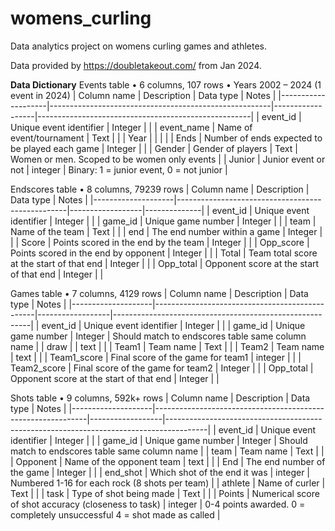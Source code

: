 # womens_curling
Data analytics project on womens curling games and athletes.

Data provided by https://doubletakeout.com/ from Jan 2024.

**Data Dictionary**
Events table
•	6 columns, 107 rows
•	Years 2002 – 2024 (1 event in 2024)
|     Column name    |     Description                                       |     Data type    |     Notes                                           |
|--------------------|-------------------------------------------------------|------------------|-----------------------------------------------------|
|     event_id       |     Unique event identifier                           |     Integer      |                                                     |
|     event_name     |     Name of event/tournament                          |     Text         |                                                     |
|     Year           |                                                       |                  |                                                     |
|     Ends           |     Number of ends expected to be played each game    |     Integer      |                                                     |
|     Gender         |     Gender of players                                 |     Text         |     Women or men. Scoped to be women only events    |
|     Junior         |     Junior event or not                               |     integer      |     Binary: 1 = junior event, 0 = not junior        |


Endscores table
•	8 columns, 79239 rows
|     Column name    |     Description                                  |     Data type    |     Notes    |
|--------------------|--------------------------------------------------|------------------|--------------|
|     event_id       |     Unique event identifier                      |     Integer      |              |
|     game_id        |     Unique game number                           |     Integer      |              |
|     team           |     Name of the team                             |     Text         |              |
|     end            |     The end number within a game                 |     Integer      |              |
|     Score          |     Points scored in the end by the team         |     Integer      |              |
|     Opp_score      |     Points scored in the end by opponent         |     Integer      |              |
|     Total          |     Team total score at the start of that end    |     Integer      |              |
|     Opp_total      |     Opponent score at the start of that end      |     Integer      |              |


Games table
•	7 columns, 4129 rows
|     Column name    |     Description                                |     Data type    |     Notes                                               |
|--------------------|------------------------------------------------|------------------|---------------------------------------------------------|
|     event_id       |     Unique event identifier                    |     Integer      |                                                         |
|     game_id        |     Unique game number                         |     Integer      |     Should match to endscores table same column name    |
|     draw           |                                                |     text         |                                                         |
|     Team1          |     Team name                                  |     Text         |                                                         |
|     Team2          |     Team name                                  |     text         |                                                         |
|     Team1_score    |     Final score of the game for team1          |     integer      |                                                         |
|     Team2_score    |     Final score of the game for team2          |     Integer      |                                                         |
|     Opp_total      |     Opponent score at the start of that end    |     Integer      |                                                         |


Shots table
• 9 columns, 592k+ rows
|     Column name    |     Description                                             |     Data type    |     Notes                                                                              |
|--------------------|-------------------------------------------------------------|------------------|----------------------------------------------------------------------------------------|
|     event_id       |     Unique event identifier                                 |     Integer      |                                                                                        |
|     game_id        |     Unique game number                                      |     Integer      |     Should match to endscores table same column name                                   |
|     team           |     Team name                                               |     Text         |                                                                                        |
|     Opponent       |     Name of the opponent team                               |     text         |                                                                                        |
|     End            |     The end number of the game                              |     Integer      |                                                                                        |
|     end_shot       |     Which shot of the end it was                            |     integer      |     Numbered 1-16 for each rock (8 shots per team)                                     |
|     athlete        |     Name of curler                                          |     Text         |                                                                                        |
|     task           |     Type of shot being made                                 |     Text         |                                                                                        |
|     Points         |     Numerical score of shot accuracy (closeness to task)    |     integer      |     0-4 points awarded.     0 = completely unsuccessful     4 = shot made as called    |
